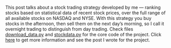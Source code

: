 This post talks about a stock trading strategy developed by me — ranking stocks based on statistical data of recent stock prices, over the full range of all available stocks on NASDAQ and NYSE. With this strategy you buy stocks in the afternoon, then sell them on the next day’s morning, so I call it overnight trading to distinguish from day trading. Check files [download_data.py](https://github.com/Jessie-Jingwen-Lin/Stocks-Overnight-Trading/blob/master/download_data.py) and [stockdata.py](https://github.com/Jessie-Jingwen-Lin/Stocks-Overnight-Trading/blob/master/stockdata.py) for the core code of the project. Click [here](https://jessie-jingwen-lin.github.io/2021/05/05/stock-overnight-analysis/) to get more information and see the post I wrote for the project.
